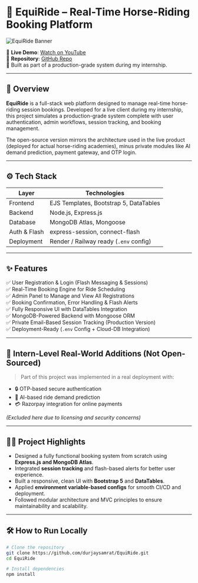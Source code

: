 # 🐎 EquiRide – Real-Time Horse-Riding Booking Platform

![EquiRide Banner](https://your-banner-link.com) <!-- Optional: Add a real image/GIF of your project UI -->

📍 **Live Demo**: [Watch on YouTube](https://your-demo-link.com)  
📁 **Repository**: [GitHub Repo](https://github.com/durjaysamrat/EquiRide)  
🧠 Built as part of a production-grade system during my internship.

---

## 📌 Overview

**EquiRide** is a full-stack web platform designed to manage real-time horse-riding session bookings. Developed for a live client during my internship, this project simulates a production-grade system complete with user authentication, admin workflows, session tracking, and booking management.

The open-source version mirrors the architecture used in the live product (deployed for actual horse-riding academies), minus private modules like AI demand prediction, payment gateway, and OTP login.

---

## ⚙️ Tech Stack

| Layer         | Technologies                          |
|---------------|----------------------------------------|
| Frontend      | EJS Templates, Bootstrap 5, DataTables |
| Backend       | Node.js, Express.js                    |
| Database      | MongoDB Atlas, Mongoose                |
| Auth & Flash  | express-session, connect-flash         |
| Deployment    | Render / Railway ready (`.env` config) |

---

## ✨ Features

✅ User Registration & Login (Flash Messaging & Sessions)  
✅ Real-Time Booking Engine for Ride Scheduling  
✅ Admin Panel to Manage and View All Registrations  
✅ Booking Confirmation, Error Handling & Flash Alerts  
✅ Fully Responsive UI with DataTables Integration  
✅ MongoDB-Powered Backend with Mongoose ORM  
✅ Private Email-Based Session Tracking (Production Version)  
✅ Deployment-Ready (`.env` Config + Cloud-DB Integration)

---

## 🔐 Intern-Level Real-World Additions (Not Open-Sourced)

> Part of this project was implemented in a real deployment with:
- 🔒 OTP-based secure authentication
- 🤖 AI-based ride demand prediction
- 💳 Razorpay integration for online payments

*(Excluded here due to licensing and security concerns)*

---

## 🧑‍💻 Project Highlights

- Designed a fully functional booking system from scratch using **Express.js and MongoDB Atlas**.
- Integrated **session tracking** and flash-based alerts for better user experience.
- Built a responsive, clean UI with **Bootstrap 5** and **DataTables**.
- Applied **environment variable-based configs** for smooth CI/CD and deployment.
- Followed modular architecture and MVC principles to ensure maintainability and scalability.

---

## 🛠 How to Run Locally

```bash
# Clone the repository
git clone https://github.com/durjaysamrat/EquiRide.git
cd EquiRide

# Install dependencies
npm install
